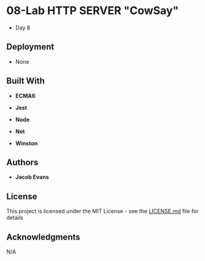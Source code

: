 # 08-Lab HTTP SERVER "CowSay"

* Day 8
 
## Deployment

* None

## Built With
* **ECMA6**

* **Jest**

* **Node**

* **Net** 

* **Winston**

## Authors

* **Jacob Evans**

## License

This project is licensed under the MIT License - see the [LICENSE.md](LICENSE.md) file for details

## Acknowledgments

N/A